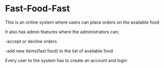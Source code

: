 # Fast-Food-Fast
This is an online system where users can place orders on the available food

It also has admin features where the administrators can;

  -accept or decline orders
  
  -add new items(fast food) to the list of available food
  
Every user to the system has to create an account and login  
